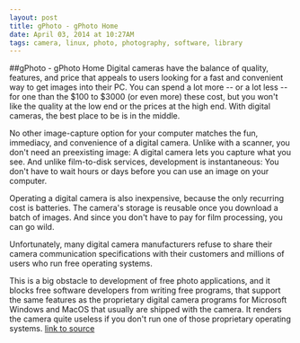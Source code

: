 ```yaml
---
layout: post
title: gPhoto - gPhoto Home
date: April 03, 2014 at 10:27AM
tags: camera, linux, photo, photography, software, library
---
```

##gPhoto - gPhoto Home
Digital cameras have the balance of quality, features, and price that appeals to users looking for a fast and convenient way to get images into their PC. You can spend a lot more -- or a lot less -- for one than the $100 to $3000 (or even more) these cost, but you won't like the quality at the low end or the prices at the high end. With digital cameras, the best place to be is in the middle.

No other image-capture option for your computer matches the fun, immediacy, and convenience of a digital camera. Unlike with a scanner, you don't need an preexisting image: A digital camera lets you capture what you see. And unlike film-to-disk services, development is instantaneous: You don't have to wait hours or days before you can use an image on your computer.

Operating a digital camera is also inexpensive, because the only recurring cost is batteries. The camera's storage is reusable once you download a batch of images. And since you don't have to pay for film processing, you can go wild.

Unfortunately, many digital camera manufacturers refuse to share their camera communication specifications with their customers and millions of users who run free operating systems.

This is a big obstacle to development of free photo applications, and it blocks free software developers from writing free programs, that support the same features as the proprietary digital camera programs for Microsoft Windows and MacOS that usually are shipped with the camera. It renders the camera quite useless if you don't run one of those proprietary operating systems.
[link to source](http://www.gphoto.org/) 
